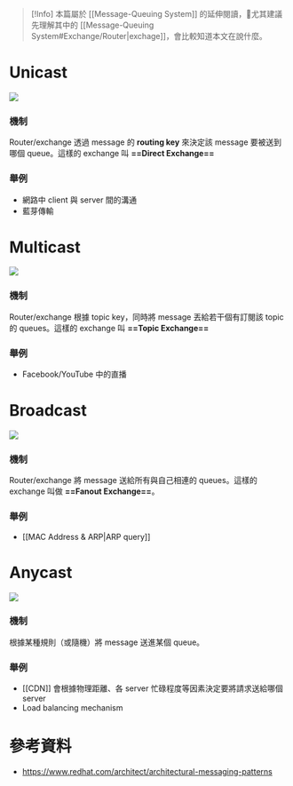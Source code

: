 >[!Info]
>本篇屬於 [[Message-Queuing System]] 的延伸閱讀，尤其建議先理解其中的 [[Message-Queuing System#Exchange/Router|exchage]]，會比較知道本文在說什麼。

# Unicast

![](<https://raw.githubusercontent.com/Jamison-Chen/KM-software/master/img/Unicast.png>)

### 機制

Router/exchange 透過 message 的 **routing key** 來決定該 message 要被送到哪個 queue。這樣的 exchange 叫 **==Direct Exchange==**

### 舉例

- 網路中 client 與 server 間的溝通
- 藍芽傳輸

# Multicast

![](<https://raw.githubusercontent.com/Jamison-Chen/KM-software/master/img/multicast.png>)

### 機制

Router/exchange 根據 topic key，同時將 message 丟給若干個有訂閱該 topic 的 queues。這樣的 exchange 叫 **==Topic Exchange==**

### 舉例

- Facebook/YouTube 中的直播

# Broadcast

![](<https://raw.githubusercontent.com/Jamison-Chen/KM-software/master/img/broadcast.png>)

### 機制

Router/exchange 將 message 送給所有與自己相連的 queues。這樣的 exchange 叫做 **==Fanout Exchange==**。

### 舉例

- [[MAC Address & ARP|ARP query]]

# Anycast

![](<https://raw.githubusercontent.com/Jamison-Chen/KM-software/master/img/anycast.png>)

### 機制

根據某種規則（或隨機）將 message 送進某個 queue。

### 舉例

- [[CDN]] 會根據物理距離、各 server 忙碌程度等因素決定要將請求送給哪個 server
- Load balancing mechanism

# 參考資料

- <https://www.redhat.com/architect/architectural-messaging-patterns>
